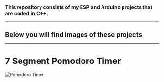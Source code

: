 ### This repository consists of my ESP and Arduino projects that are coded in C++.
---
## Below you will find images of these projects.
---
# 7 Segment Pomodoro Timer
![Pomodoro Timer](images/POMODOROTIMER.png)

